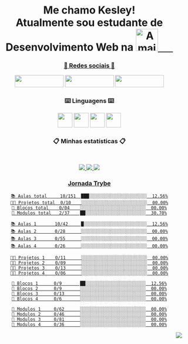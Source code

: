  <div align = "center">

# Me chamo Kesley!<br> Atualmente sou estudante de Desenvolvimento Web na <a href="https://www.betrybe.com/"><img height="60em" src="https://i.imgur.com/Yp2a7wO.gif" align="bottom"  title="A maior escola de programação do Brasil" align="bottom"/>⠀⠀
### :iphone: Redes sociais :iphone: 
  <a href= "https://www.linkedin.com/in/kesleymuniz/" target="_blank" rel="noopener"><img src="https://img.shields.io/badge/LinkedIn-0077B5?style=for-the-badge&logo=linkedin&logoColor=white" width="133px" height="33" /></a>
  <a href= "https://www.instagram.com/kgm.raw/" target="_black"><img src="https://img.shields.io/badge/Instagram-E4405F?style=for-the-badge&logo=instagram&logoColor=white" width="133px" height="33" target="_black"/></a>
  <a href= "mailto:contato.kgmstudios@hotmail.com?subject=Hello%20again" target="_black"><img src="https://img.shields.io/badge/Gmail-D14836?style=for-the-badge&logo=gmail&logoColor=white" width="133px" height="33" target="_black"/></a> 
 
 ### :keyboard: Linguagens :keyboard:
 
  <img src="https://cdn.jsdelivr.net/gh/devicons/devicon/icons/javascript/javascript-original.svg" width="px" height="40px"/> <img src="https://cdn.jsdelivr.net/gh/devicons/devicon/icons/css3/css3-original-wordmark.svg"  width="40px" height="40px"/> <img src="https://cdn.jsdelivr.net/gh/devicons/devicon/icons/html5/html5-original-wordmark.svg" width="40px" height="40px"/> <img src="https://cdn.jsdelivr.net/gh/devicons/devicon/icons/react/react-original-wordmark.svg" width="40px" height="40px"/>

 
 ### :clipboard: Minhas estatísticas :clipboard:
&nbsp;
<p align="center">
    <a href="https://github.com/KesleyMuniz/">
        <img src="https://github-readme-stats.vercel.app/api?username=KesleyMuniz&hide=issues,prs&count_private=true&show_owner=true&show_icons=true&bg_color=0d1117&title_color=ffffff&text_color=ffffff&icon_color=db1cff&hide_border=true/" />
    </a>
    <a href="https://github.com/KesleyMuniz/">
        <img src="https://github-readme-stats.vercel.app/api/top-langs/?username=KesleyMuniz&layout=compact&count_private=true&langs_count=8&card_width=445&bg_color=0d1117&title_color=ffffff&text_color=ffffff&icon_color=db1cff&hide_border=true/" />
    </a>
    <a href="https://github.com/KesleyMuniz/">
        <img src="https://github-readme-streak-stats.herokuapp.com?user=KesleyMuniz&hide_border=true&background=0D1117&currStreakLabel=FFFFFF&sideLabels=FFFFFF&currStreakNum=FFFFFF&dates=FFFFFF&sideNums=FFFFFF&fire=db1cff&ring=db1cff&stroke=FFFFFFFF)](https://git.io/streak-stats" />
    
</p>

 ### Jornada Trybe
 
 ```text
📚 Aulas total     10/151  ███░░░░░░░░░░░░░░░░░░░░░░  12.56%
👨‍💻 Projetos total  0/10    ░░░░░░░░░░░░░░░░░░░░░░░░░  00.00%
🧱 Blocos total    0/04    ░░░░░░░░░░░░░░░░░░░░░░░░░  00.00%
🤖 Modulos total   2/37    ██░░░░░░░░░░░░░░░░░░░░░░░  30.70%
 
📚 Aulas 1       10/42     █░░░░░░░░░░░░░░░░░░░░░░░░  12.56%
📚 Aulas 2       0/28      ░░░░░░░░░░░░░░░░░░░░░░░░░  00.00%
📚 Aulas 3       0/55      ░░░░░░░░░░░░░░░░░░░░░░░░░  00.00%
📚 Aulas 4       0/26      ░░░░░░░░░░░░░░░░░░░░░░░░░  00.00%
 
👨‍💻 Projetos 1    0/11      ░░░░░░░░░░░░░░░░░░░░░░░░░  00.00%
👨‍💻 Projetos 2    0/09      ░░░░░░░░░░░░░░░░░░░░░░░░░  00.00%
👨‍💻 Projetos 3    0/13      ░░░░░░░░░░░░░░░░░░░░░░░░░  00.00%
👨‍💻 Projetos 4    0/06      ░░░░░░░░░░░░░░░░░░░░░░░░░  00.00%
 
🧱 Blocos 1      0/9       ██░░░░░░░░░░░░░░░░░░░░░░░  12.56%
🧱 Blocos 2      0/9       ░░░░░░░░░░░░░░░░░░░░░░░░░  00.00%
🧱 Blocos 3      0/13      ░░░░░░░░░░░░░░░░░░░░░░░░░  00.00%
🧱 Blocos 4      0/6       ░░░░░░░░░░░░░░░░░░░░░░░░░  00.00%
 
🤖 Modulos 1     0/62      ░░░░░░░░░░░░░░░░░░░░░░░░░  00.00%
🤖 Modulos 2     0/46      ░░░░░░░░░░░░░░░░░░░░░░░░░  00.00%
🤖 Modulos 3     0/81      ░░░░░░░░░░░░░░░░░░░░░░░░░  00.00%
🤖 Modulos 4     0/36      ░░░░░░░░░░░░░░░░░░░░░░░░░  00.00%
 ```
 

<img style="float: right;" src="http://www.fullsite.com.br/images/construc.gif">
 
 </div>





